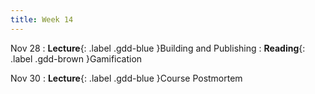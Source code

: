 ```yaml
---
title: Week 14
---
```


Nov 28
: **Lecture**{: .label .gdd-blue }Building and Publishing
: **Reading**{: .label .gdd-brown }Gamification

Nov 30
: **Lecture**{: .label .gdd-blue }Course Postmortem

[Building and Publishing]: https://docs.google.com/presentation/d/1NpOozI9SgG9_Op3k6bJ_LltLWOw27IniFLPNt5bzS-k/edit?usp=drive_link
[Course Postmortem]: https://www.google.com/

[Gamification]: https://www.gamasutra.com/blogs/CalebCompton/20180618/320219/Game_Design_in_Real_Life_Gamification.php